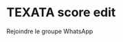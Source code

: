 # TEXATA score edit
<a htef="https://chat.whatsapp.com/GkmMLMOFtzZ52R0rj9Vr2L?mode=ems_copy_t"> Rejoindre le groupe WhatsApp</a>